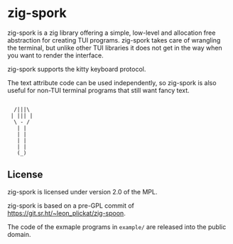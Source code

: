 # zig-spork

zig-spork is a zig library offering a simple, low-level and allocation free
abstraction for creating TUI programs. zig-spork takes care of wrangling the
terminal, but unlike other TUI libraries it does not get in the way when you
want to render the interface.

zig-spork supports the kitty keyboard protocol.

The text attribute code can be used independently, so zig-spork is also useful
for non-TUI terminal programs that still want fancy text.

```
    
  /|||\
 | ||| |
  \ - /
   | |
   | |
   | |
   | |
   (_)
```


## License

zig-spork is licensed under version 2.0 of the MPL.

zig-spork is based on a pre-GPL commit of https://git.sr.ht/~leon_plickat/zig-spoon.

The code of the exmaple programs in `example/` are released into the public
domain.

